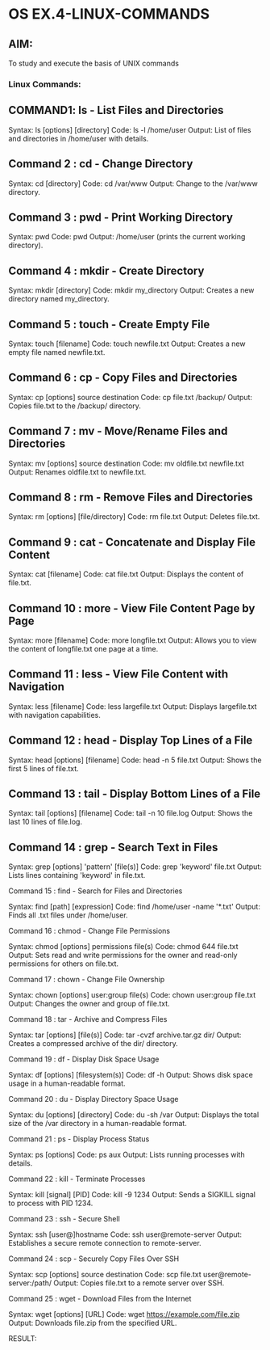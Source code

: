 # OS EX.4-LINUX-COMMANDS

## AIM:
To study and execute the basis of UNIX commands
### Linux Commands:
## COMMAND1: ls - List Files and Directories

Syntax: 
	ls [options] [directory]
Code: 
	ls -l /home/user
Output: 
	List of files and directories in /home/user with details.
 
    
## Command 2 : cd - Change Directory


Syntax: 
	cd [directory]
Code: 
	cd /var/www
Output: 
	Change to the /var/www directory.
 

## Command 3 : pwd - Print Working Directory

Syntax: 
	pwd
Code: 
	pwd
Output: 
	/home/user (prints the current working directory).
 
## Command 4 : mkdir - Create Directory


Syntax: 
	mkdir [directory]
Code: 
	mkdir my_directory
Output:	
	Creates a new directory named my_directory.
 
## Command 5 : touch - Create Empty File


Syntax: 
	touch [filename]
Code: 
	touch newfile.txt
Output: 
	Creates a new empty file named newfile.txt.


## Command 6 : cp - Copy Files and Directories


Syntax: 
	cp [options] source destination
Code: 
	cp file.txt /backup/
Output: 
	Copies file.txt to the /backup/ directory.


## Command 7 : mv - Move/Rename Files and Directories
 
Syntax: 
	mv [options] source destination
Code: 
	mv oldfile.txt newfile.txt
Output: 
	Renames oldfile.txt to newfile.txt.
 
## Command 8 : rm - Remove Files and Directories


Syntax: 
	rm [options] [file/directory]
Code: 
	rm file.txt
Output: 
	Deletes file.txt.


## Command 9 : cat - Concatenate and Display File Content


Syntax: 
	cat [filename]
Code: 
	cat file.txt
Output: 
	Displays the content of file.txt.


## Command 10 : more - View File Content Page by Page

Syntax: 
	more [filename]
Code: 
	more longfile.txt
Output: 
	Allows you to view the content of longfile.txt one page at a time.


## Command 11 : less - View File Content with Navigation


Syntax: 
	less [filename]
Code: 
	less largefile.txt
Output: 
	Displays largefile.txt with navigation capabilities.


## Command 12 : head - Display Top Lines of a File


Syntax: 
	head [options] [filename]
Code: 
	head -n 5 file.txt
Output: 
	Shows the first 5 lines of file.txt.


## Command 13 : tail - Display Bottom Lines of a File

Syntax: 
	tail [options] [filename]
Code: 
	tail -n 10 file.log
Output: 
	Shows the last 10 lines of file.log.


## Command 14 : grep - Search Text in Files

Syntax: 
	grep [options] 'pattern' [file(s)]
Code: 
	grep 'keyword' file.txt
Output: 
	Lists lines containing 'keyword' in file.txt.

Command 15 : find - Search for Files and Directories

Syntax:
	find [path] [expression]
Code: 
	find /home/user -name '*.txt'
Output: 
	Finds all .txt files under /home/user.

Command 16 : chmod - Change File Permissions

Syntax: 
	chmod [options] permissions file(s)
Code: 
	chmod 644 file.txt
Output: 
	Sets read and write permissions for the owner and read-only permissions for others on file.txt.

Command 17 : chown - Change File Ownership

Syntax: 
	chown [options] user:group file(s)
Code: 
	chown user:group file.txt
Output: 
	Changes the owner and group of file.txt.

Command 18 : tar - Archive and Compress Files

Syntax: 
	tar [options] [file(s)]
Code: 
	tar -cvzf archive.tar.gz dir/
Output: 
	Creates a compressed archive of the dir/ directory.

Command 19 : df - Display Disk Space Usage

Syntax: 
	df [options] [filesystem(s)]
Code: 
	df -h
Output: 
	Shows disk space usage in a human-readable format.

Command 20 : du - Display Directory Space Usage

Syntax: 
	du [options] [directory]
Code: 
	du -sh /var
Output: 
	Displays the total size of the /var directory in a human-readable format.

Command 21 : ps - Display Process Status

Syntax: 
	ps [options]
Code: 
	ps aux
Output: 
	Lists running processes with details.

Command 22 : kill - Terminate Processes

Syntax: 
	kill [signal] [PID]
Code: 
	kill -9 1234
Output: 
	Sends a SIGKILL signal to process with PID 1234.

Command 23 : ssh - Secure Shell

Syntax: 
	ssh [user@]hostname
Code: 
	ssh user@remote-server
Output: 
	Establishes a secure remote connection to remote-server.

Command 24 : scp - Securely Copy Files Over SSH

Syntax:
	scp [options] source destination
Code: 
	scp file.txt user@remote-server:/path/
Output: 
	Copies file.txt to a remote server over SSH.

Command 25 : wget - Download Files from the Internet

Syntax: 
	wget [options] [URL]
Code: 
	wget https://example.com/file.zip
Output: 
	Downloads file.zip from the specified URL.




RESULT:
